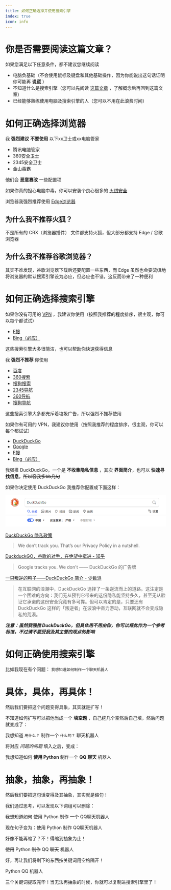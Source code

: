 ```yaml
---
title: 如何正确选择并使用搜索引擎
index: true
icon: info
---
```


# 你是否需要阅读这篇文章？

如果您满足以下任意条件，都不建议您继续阅读

- 电脑负基础（不会使用鼠标及键盘和其他基础操作，因为你能说出这句话证明你可能再 **说谎** ）
- 不知道什么是搜索引擎（您可以先阅读 [这篇文章](search-engines.md) ，了解概念后再回到这篇文章）
- 已经能够熟练使用电脑及搜索引擎的人（您可以不用在此浪费时间）

# 如何正确选择浏览器

我 **强烈建议** **不要使用** 以下xx卫士或xx电脑管家

- 腾讯电脑管家
- 360安全卫士
- 2345安全卫士
- 金山毒霸

他们会 **恶意篡改** 一些配置项

如果你真的担心电脑中毒，你可以安装个良心很多的 [火绒安全](https://huorong.cn/)

浏览器我强烈推荐使用 [Edge浏览器](https://www.microsoft.com/zh-cn/edge/download?form=MA13FJ)

## 为什么我不推荐火狐？

不是所有的 CRX（浏览器插件） 文件都支持火狐，但大部分都支持 Edge / 谷歌浏览器

## 为什么我不推荐谷歌浏览器？

其实不难发现，谷歌浏览器下载后还要配置一些东西，而 Edge 虽然也会耍流氓地将浏览器的默认搜索引擎设为必应，但必应也不错，这反而带来了一种便利

# 如何正确选择搜索引擎

如果你没有可用的 [VPN](vpn.md) ，我建议你使用（按照我推荐的程度排序，很主观，你可以每个都试试）

- [F搜](https://fsoufsou.com/)
- [Bing（必应）](https://www.bing.com/)

这些搜索引擎大多很简洁，也可以帮助你快速获得信息

我 **强烈不推荐** 你使用

- [百度](https://www.baidu.com/)
- [360搜索](https://www.so.com/)
- [搜狗搜索](https://www.sogou.com/)
- [2345导航](https://www.2345.com/)
- [360导航](https://hao.360.com/)
- [搜狗导航](https://123.sogou.com/)

这些搜索引擎大多都充斥着垃圾广告，所以强烈不推荐使用

如果你有可用的 VPN，我建议你使用（按照我推荐的程度排序，很主观，你可以每个都试试）

- [DuckDuckGo](https://duckduckgo.com/)
- [Google](https://google.com/)
- [F搜](https://fsoufsou.com/)
- [Bing（必应）](https://www.bing.com/)

我强推 DuckDuckGo，一个是 **不收集隐私信息** ，其次 **界面简介**，也可以 **快速寻找信息**，~~所以容我多bb几句~~

如果你决定使用 DuckDuckGo 我推荐你配置成下面这样：

![img.png](img.png)

[DuckDuckGo 隐私政策](https://duckduckgo.com/privacy)

> We don’t track you. That’s our Privacy Policy in a nutshell.

[DuckduckGO，谷歌的对手，在绝望中挺进 - 知乎](https://zhuanlan.zhihu.com/p/164691886)

> Google tracks you. We don't —— DuckDuckGo 的广告牌

[一只叛逆的鸭子——DuckDuckGo 简介 - 少数派](https://sspai.com/post/40117)

> 在互联网的浪潮中，DuckDuckGo 选择了一条逆流而上的道路。这注定是一个困难的方向：我们无从预判它带来的这份隐私能坚持多久，甚至无从验证它承诺的这份安全究竟有多可靠。但可以肯定的是，只要还有
> DuckDuckGo 这样的「叛逆者」在波浪中奋力游动，互联网就不会变成隐私的荒漠。

_**注意：虽然我强推 DuckDuckGo，但具体用不用由你，你可以将此作为一个参考标准，不过请不要受我及其主管的观点的影响**_

# 如何正确使用搜索引擎

比如我现在有个问题： `我想知道如何制作一个聊天机器人`

# 具体，具体，再具体！

然后我们要把这个问题变得具象，其实就是扩写！

不知道如何扩写可以把他当成一个 **填空题** ，自己挖几个空然后自己填，然后问题就变成了：

我想知道 `用什么？` 制作一个 `什么的？` 聊天机器人

将对应 *问题的问题* 填入之后，变成：

我想知道如何 **使用 Python** 制作一个 **QQ** **聊天** 机器人

# 抽象，抽象，再抽象！

然后我们要把这句话变得及其抽象，其实就是缩句！

我们通过思考，可以发现以下词组可以删除：

~~我想知道如何~~ 使用 Python 制作 ~~一个~~ QQ聊天机器人

现在句子变为：使用 Python 制作 QQ聊天机器人

好像不能再缩了？不！得缩到抽象为止！

~~使用~~ Python ~~制作~~ QQ ~~聊天~~ 机器人

好，再让我们将剩下的东西按关键词用空格隔开！

Python QQ 机器人

三个关键词提取完毕！当无法再抽象的时候，你就可以复制进搜索引擎里了！
